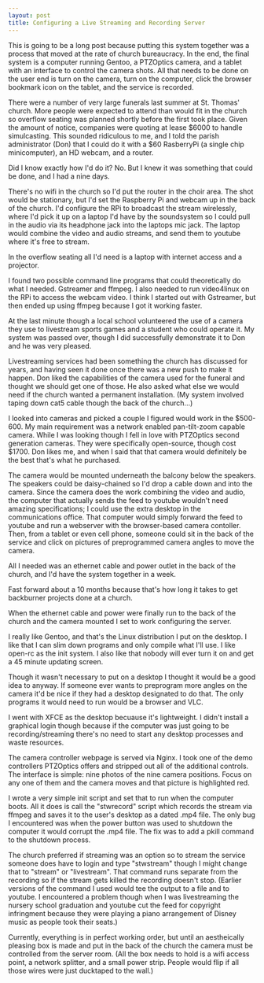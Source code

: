 ```yaml
---
layout: post
title: Configuring a Live Streaming and Recording Server
---
```

This is going to be a long post because putting this system together was a process that moved at the rate of church bureaucracy. In the end, the final system is a computer running Gentoo, a PTZOptics camera, and a tablet with an interface to control the camera shots. All that needs to be done on the user end is turn on the camera, turn on the computer, click the browser bookmark icon on the tablet, and the service is recorded.

There were a number of very large funerals last summer at St. Thomas' church. More people were expected to attend than would fit in the church so overflow seating was planned shortly before the first took place. Given the amount of notice, companies were quoting at lease $6000 to handle simulcasting. This sounded ridiculous to me, and I told the parish administrator (Don) that I could do it with a $60 RasberryPi (a single chip minicomputer), an HD webcam, and a router.

Did I know exactly how I'd do it? No. But I knew it was something that could be done, and I had a nine days.

There's no wifi in the church so I'd put the router in the choir area. The shot would be stationary, but I'd set the Raspberry Pi and webcam up in the back of the church. I'd configure the RPi to broadcast the stream wirelessly, where I'd pick it up on a laptop I'd have by the soundsystem so I could pull in the audio via its headphone jack into the laptops mic jack. The laptop would combine the video and audio streams, and send them to youtube where it's free to stream.

In the overflow seating all I'd need is a laptop with internet access and a projector. 

I found two possible command line programs that could theoretically do what I needed. Gstreamer and ffmpeg. I also needed to run video4linux on the RPi to access the webcam video. I think I started out with Gstreamer, but then ended up using ffmpeg because I got it working faster. 

At the last minute though a local school volunteered the use of a camera they use to livestream sports games and a student who could operate it. My system was passed over, though I did successfully demonstrate it to Don and he was very pleased.

Livestreaming services had been something the church has discussed for years, and having seen it done once there was a new push to make it happen. Don liked the capabilities of the camera used for the funeral and thought we should get one of those. He also asked what else we would need if the church wanted a permanent installation. (My system involved taping down cat5 cable though the back of the church...)

I looked into cameras and picked a couple I figured would work in the $500-600. My main requirement was a network enabled pan-tilt-zoom capable camera. While I was looking though I fell in love with PTZOptics second generation cameras. They were specifically open-source, though cost $1700. Don likes me, and when I said that that camera would definitely be the best that's what he purchased.

The camera would be mounted underneath the balcony below the speakers. The speakers could be daisy-chained so I'd drop a cable down and into the camera. Since the camera does the work combining the video and audio, the computer that actually sends the feed to youtube wouldn't need amazing specifications; I could use the extra desktop in the communications office. That computer would simply forward the feed to youtube and run a webserver with the browser-based camera contoller. Then, from a tablet or even cell phone, someone could sit in the back of the service and click on pictures of preprogrammed camera angles to move the camera.

All I needed was an ethernet cable and power outlet in the back of the church, and I'd have the system together in a week. 

Fast forward about a 10 months because that's how long it takes to get backburner projects done at a church. 

When the ethernet cable and power were finally run to the back of the church and the camera mounted I set to work configuring the server.

I really like Gentoo, and that's the Linux distribution I put on the desktop. I like that I can slim down programs and only compile what I'll use. I like open-rc as the init system. I also like that nobody will ever turn it on and get a 45 minute updating screen. 

Though it wasn't necessary to put on a desktop I thought it would be a good idea to anyway. If someone ever wants to preprogram more angles on the camera it'd be nice if they had a desktop designated to do that. The only programs it would need to run would be a browser and VLC.

I went with XFCE as the desktop becuause it's lightweight. I didn't install a graphical login though because if the computer was just going to be recording/streaming there's no need to start any desktop processes and waste resources.

The camera controller webpage is served via Nginx. I took one of the demo controllers PTZOptics offers and stripped out all of the additional controls. The interface is simple: nine photos of the nine camera positions. Focus on any one of them and the camera moves and that picture is highlighted red.

I wrote a very simple init script and set that to run when the computer boots. All it does is call the "stwrecord" script which records the stream via ffmpeg and saves it to the user's desktop as a dated .mp4 file. The only bug I encountered was when the power button was used to shutdown the computer it would corrupt the .mp4 file. The fix was to add a pkill command to the shutdown process. 

The church preferred if streaming was an option so to stream the service someone does have to login and type "stwstream" though I might change that to "stream" or "livestream". That command runs separate from the recording so if the stream gets killed the recording doesn't stop. (Earlier versions of the command I used would tee the output to a file and to youtube. I encountered a problem though when I was livestreaming the nursery school graduation and youtube cut the feed for copyright infringment because they were playing a piano arrangement of Disney music as people took their seats.)

Currently, everything is in perfect working order, but until an aestheically pleasing box is made and put in the back of the church the camera must be controlled from the server room. (All the box needs to hold is a wifi access point, a network splitter, and a small power strip. People would flip if all those wires were just ducktaped to the wall.)